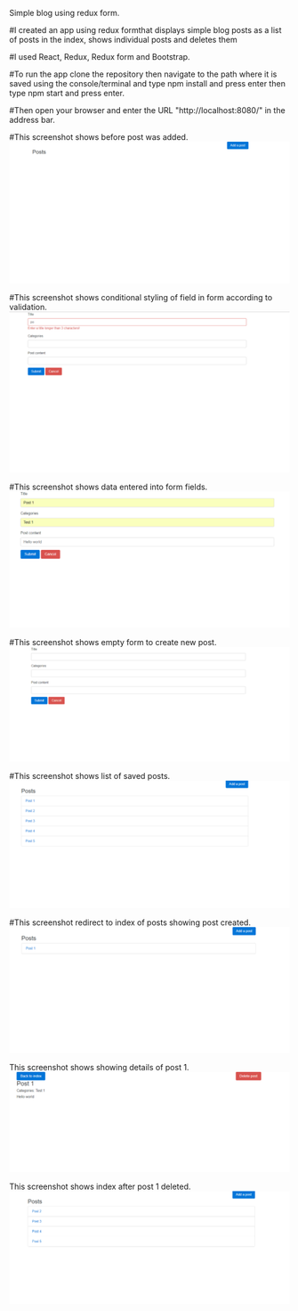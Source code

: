 Simple blog using redux form.

#I created an app using redux formthat displays simple blog posts as a list of posts in the index, shows individual posts and deletes them

#I used React, Redux, Redux form and Bootstrap. 

#To run the app clone the repository then navigate to the path where it is saved using the console/terminal and type npm install and press enter then type npm start and press enter.

#Then open your browser and enter the URL "http://localhost:8080/" in the address bar.

#This screenshot shows before post was added.
<img src="images/before Post was added.png">

#This screenshot shows conditional styling of field in form according to validation.
<img src="images/conditional styling of field.png">

#This screenshot shows data entered into form fields.
<img src="images/data entered into form fields.png">

#This screenshot shows empty form to create new post.
<img src="images/empty form to create new post.png">

#This screenshot shows list of saved posts.
<img src="images/list of saved posts.png">

#This screenshot redirect to index of posts showing post created.
<img src="images/redirected to index of posts showing post created.png">

This screenshot shows showing details of post 1.
<img src="images/showing details of post 1.png">

This screenshot shows index after post 1 deleted.
<img src="images/showing index after post 1 deleted.png">